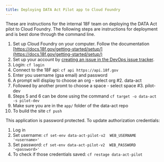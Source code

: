 ```yaml
---
title: Deploying DATA Act Pilot app to Cloud Foundry
---
```

These are instructions for the internal 18F team on deploying the DATA Act pilot to Cloud Foundry. The following steps are instructions for deployment and is best done through the command line. 

1. Set up Cloud Foundry on your computer. Follow the documentation [https://docs.18f.gov/getting-started/setup/](https://docs.18f.gov/getting-started/setup/)
2. Set up your account by [creating an issue in the DevOps issue tracker](https://github.com/18F/DevOps/issues/new). 
4. Login: `cf login`
3. Connect to the 18F api: `cf api https://api.18f.gov`
5. Enter you username (gsa email) and password
6. A prompt will display to choose an org - select org #2. data-act
7. Followed by another promt to choose a space - select space #3. pilot-dev
8. Steps 5 and 6 can be done using the command `cf target -o data-act -s pilot-dev`
9. Make sure you are in the `app/` folder of the data-act repo
10. To build the site `cf push`

This application is password protected. To update authorization credentials: 

1. Log in
2. Set username: `cf set-env data-act-pilot-v2  WEB_USERNAME '<username>'`
3. Set password:  `cf set-env data-act-pilot-v2  WEB_PASSWORD '<password>'` 
4. To check if those credentials saved: `cf restage data-act-pilot` 



